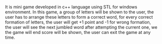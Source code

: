 It is mini game developed in c++ language using STL for windows environment.
In this game, a group of letters will be shown to the user,
the user has to arrange these letters to form a correct word, 
for every correct formation of letters, the user will get +1 point and -1 for wrong formation, 
the user will see the next jumbled word after attempting the current one, we the game will end score will be shown, 
the user can exit the game at any time. 
